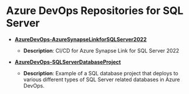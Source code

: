 # Azure DevOps Repositories for SQL Server

- **[AzureDevOps-AzureSynapseLinkforSQLServer2022](https://github.com/kevchant/AzureDevOps-AzureSynapseLinkforSQLServer2022)**
  - **Description**: CI/CD for Azure Synapse Link for SQL Server 2022

- **[AzureDevOps-SQLServerDatabaseProject](https://github.com/kevchant/AzureDevOps-SQLServerDatabaseProject)**
  - **Description**: Example of a SQL database project that deploys to various different types of SQL Server related databases in Azure DevOps.

